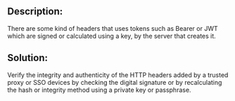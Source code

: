 ## Description:

There are some kind of headers that uses tokens such as Bearer or JWT which are signed or calculated using a key, by the server that creates it.

## Solution:

Verify the integrity and authenticity of the HTTP headers added by a trusted proxy or SSO devices by checking the digital signature or by recalculating the hash or integrity method using a private key or passphrase.
